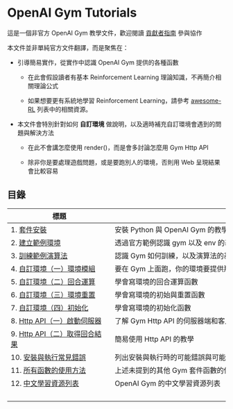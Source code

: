 # OpenAI Gym Tutorials

這是一個非官方 OpenAI Gym 教學文件，歡迎閱讀 [貢獻者指南](CONTRIBUTE.md) 參與協作

本文件並非單純官方文件翻譯，而是聚焦在：

- 引導簡易實作，從實作中認識 OpenAI Gym 提供的各種函數

    - 在此會假設讀者有基本 Reinforcement Learning 理論知識，不再簡介相關理論公式

    - 如果想要更有系統地學習 Reinforcement Learning，請參考 [awesome-RL](https://github.com/aikorea/awesome-rl) 列表中的相關資源。

- 本文件會特別針對如何 **自訂環境** 做說明，以及適時補充自訂環境會遇到的問題與解決方法
    
    - 在此不會講怎麼使用 render()，而是會多討論怎麼用 Gym Http API 

    - 除非你是要處理遊戲問題，或是要跑別人的環境，否則用 Web 呈現結果會比較容易

## 目錄

 標題                       | 內容簡介
 ---------------------------|--------------------------------------------
 1. [套件安裝](chapter-01.md)  | 安裝 Python 與 OpenAI Gym 的教學
 2. [建立範例環境](chapter-02.md)               | 透過官方範例認識 gym 以及 env 的基本用法
 3. [訓練範例演算法](chapter-03.md)             | 認識 Gym 如何訓練，以及演算法的基本架構
 4. [自訂環境（一）環境模組](chapter-04.md)     | 要在 Gym 上面跑，你的環境要提供那些功能
 5. [自訂環境（二）回合運算](chapter-05.md)     | 學會寫環境的回合運算函數
 6. [自訂環境（三）環境重置](chapter-06.md)     | 學會寫環境的初始與重置函數
 7. [自訂環境（四）初始化](chapter-07.md)       | 學會寫環境的初始化函數
 8. [Http API（一）啟動伺服器](chapter-08.md)   | 了解 Gym Http API 的伺服器端和客戶端
 9. [Http API（二）取得回合結果](chapter-09.md) | 簡易使用 Http API 的教學
 10. [安裝與執行常見錯誤](chapter-10.md)         | 列出安裝與執行時的可能錯誤與可能解法
 11. [所有函數的使用方法](chapter-11.md)         | 上述未提到的其他 Gym 套件函數的使用說明
 12. [中文學習資源列表](chapter-12.md)         | OpenAI Gym 的中文學習資源列表
　　　　　　　　　　　　　　|　　　　　　　　　　　　　　　　　　　　　　　　　　　　　　　　　　　　　


　　　　　


